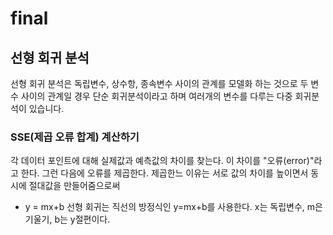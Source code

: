 # final
## 선형 회귀 분석
선형 회귀 분석은 독립변수, 상수항, 종속변수 사이의 관계를 모델화 하는 것으로 두 변수 사이의 관계일 경우 단순 회귀분석이라고 하며 여러개의 변수를 다루는 다중 회귀분석이 있습니다.
### SSE(제곱 오류 합계) 계산하기
각 데이터 포인트에 대해 실제값과 예측값의 차이를 찾는다. 이 차이를 "오류(error)"라고 한다. 그런 다음에 오류를 제곱한다. 제곱한느 이유는 서로 값의 차이를 높이면서 동시에 절대값을 만들어줌으로써 
+ y = mx+b
선형 회귀는 직선의 방정식인 y=mx+b를 사용한다. x는 독립변수, m은 기울기, b는 y절편이다. 
